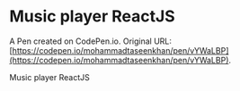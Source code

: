 # Music player ReactJS

A Pen created on CodePen.io. Original URL: [https://codepen.io/mohammadtaseenkhan/pen/vYWaLBP](https://codepen.io/mohammadtaseenkhan/pen/vYWaLBP).

Music player ReactJS
